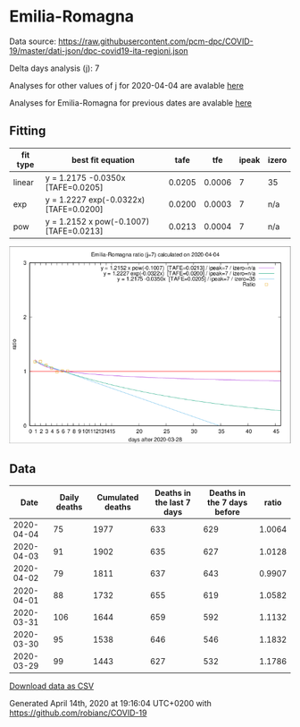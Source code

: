 # Emilia-Romagna

Data source: https://raw.githubusercontent.com/pcm-dpc/COVID-19/master/dati-json/dpc-covid19-ita-regioni.json

Delta days analysis (j): 7

Analyses for other values of j for 2020-04-04 are avalable [here](../2020-04-04/README.md)

Analyses for Emilia-Romagna for previous dates are avalable [here](../README.md)

## Fitting 
|fit type|best fit equation|tafe|tfe|ipeak|izero|
|-------|-----|--------|------|---|---|
|linear|y = 1.2175 -0.0350x  [TAFE=0.0205]|0.0205|0.0006|7|35|
|exp|y = 1.2227 exp(-0.0322x)  [TAFE=0.0200]|0.0200|0.0003|7|n/a|
|pow|y = 1.2152 x pow(-0.1007)  [TAFE=0.0213]|0.0213|0.0004|7|n/a|

![Plot](COVID-19_emilia-romagna_j7_2020-04-04.png)

## Data
|Date|Daily deaths|Cumulated deaths|Deaths in the last 7 days|Deaths in the 7 days before|ratio|
|----|----------|-----------|-------|--------------------|-----|
|2020-04-04|75|1977|633|629|1.0064|
|2020-04-03|91|1902|635|627|1.0128|
|2020-04-02|79|1811|637|643|0.9907|
|2020-04-01|88|1732|655|619|1.0582|
|2020-03-31|106|1644|659|592|1.1132|
|2020-03-30|95|1538|646|546|1.1832|
|2020-03-29|99|1443|627|532|1.1786|

[Download data as CSV](COVID-19_emilia-romagna_j7_2020-04-04.csv)

Generated April 14th, 2020 at 19:16:04 UTC+0200 with https://github.com/robianc/COVID-19
